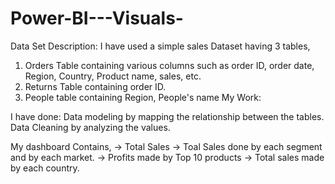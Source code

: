 # Power-BI---Visuals-


Data Set Description:
I have used a simple sales Dataset having 3 tables,
1. Orders Table containing various columns such as order ID, order date, Region, Country, Product name, sales, etc.
2. Returns Table containing order ID.
3. People table containing Region, People's name
My Work: 

I have done:
Data modeling by mapping the relationship between the tables.
Data Cleaning by analyzing the values.

My dashboard Contains,
-> Total Sales
-> Toal Sales done by each segment and by each market.
-> Profits made by Top 10 products
-> Total sales made by each country.


